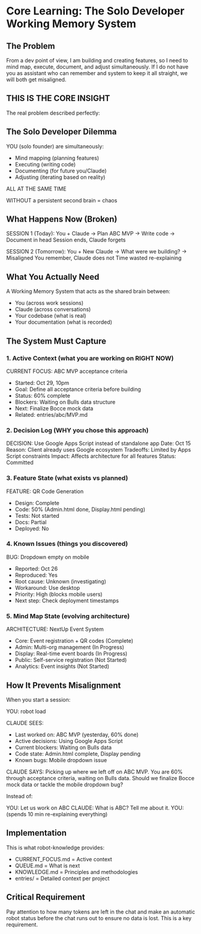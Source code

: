 # Core Learning: The Solo Developer Working Memory System

## The Problem

From a dev point of view, I am building and creating features, so I need to mind map, execute, document, and adjust simultaneously. If I do not have you as assistant who can remember and system to keep it all straight, we will both get misaligned.

## THIS IS THE CORE INSIGHT

The real problem described perfectly:

## The Solo Developer Dilemma

YOU (solo founder) are simultaneously:
- Mind mapping (planning features)
- Executing (writing code)
- Documenting (for future you/Claude)
- Adjusting (iterating based on reality)

ALL AT THE SAME TIME

WITHOUT a persistent second brain = chaos

## What Happens Now (Broken)

SESSION 1 (Today):
You + Claude → Plan ABC MVP → Write code → Document in head
Session ends, Claude forgets

SESSION 2 (Tomorrow):
You + New Claude → What were we building? → Misaligned
You remember, Claude does not
Time wasted re-explaining

## What You Actually Need

A Working Memory System that acts as the shared brain between:
- You (across work sessions)
- Claude (across conversations)
- Your codebase (what is real)
- Your documentation (what is recorded)

## The System Must Capture

### 1. Active Context (what you are working on RIGHT NOW)

CURRENT FOCUS: ABC MVP acceptance criteria
- Started: Oct 29, 10pm
- Goal: Define all acceptance criteria before building
- Status: 60% complete
- Blockers: Waiting on Bulls data structure
- Next: Finalize Bocce mock data
- Related: entries/abc/MVP.md

### 2. Decision Log (WHY you chose this approach)

DECISION: Use Google Apps Script instead of standalone app
Date: Oct 15
Reason: Client already uses Google ecosystem
Tradeoffs: Limited by Apps Script constraints
Impact: Affects architecture for all features
Status: Committed

### 3. Feature State (what exists vs planned)

FEATURE: QR Code Generation
- Design: Complete
- Code: 50% (Admin.html done, Display.html pending)
- Tests: Not started
- Docs: Partial
- Deployed: No

### 4. Known Issues (things you discovered)

BUG: Dropdown empty on mobile
- Reported: Oct 26
- Reproduced: Yes
- Root cause: Unknown (investigating)
- Workaround: Use desktop
- Priority: High (blocks mobile users)
- Next step: Check deployment timestamps

### 5. Mind Map State (evolving architecture)

ARCHITECTURE: NextUp Event System
- Core: Event registration + QR codes (Complete)
- Admin: Multi-org management (In Progress)
- Display: Real-time event boards (In Progress)
- Public: Self-service registration (Not Started)
- Analytics: Event insights (Not Started)

## How It Prevents Misalignment

When you start a session:

YOU: robot load

CLAUDE SEES:
- Last worked on: ABC MVP (yesterday, 60% done)
- Active decisions: Using Google Apps Script
- Current blockers: Waiting on Bulls data
- Code state: Admin.html complete, Display pending
- Known bugs: Mobile dropdown issue

CLAUDE SAYS:
Picking up where we left off on ABC MVP.
You are 60% through acceptance criteria, waiting on Bulls data.
Should we finalize Bocce mock data or tackle the mobile dropdown bug?

Instead of:

YOU: Let us work on ABC
CLAUDE: What is ABC? Tell me about it.
YOU: (spends 10 min re-explaining everything)

## Implementation

This is what robot-knowledge provides:
- CURRENT_FOCUS.md = Active context
- QUEUE.md = What is next
- KNOWLEDGE.md = Principles and methodologies
- entries/ = Detailed context per project

## Critical Requirement

Pay attention to how many tokens are left in the chat and make an automatic robot status before the chat runs out to ensure no data is lost. This is a key requirement.
